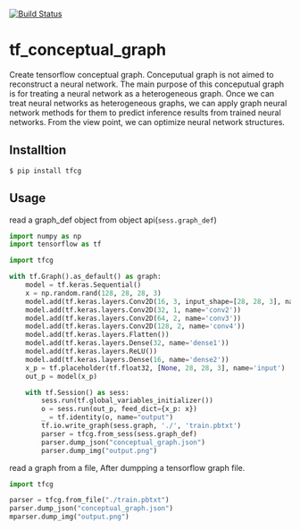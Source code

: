 [![Build Status](https://travis-ci.com/0h-n0/tf_conceptual_graph.svg?token=fnVzZYoHYzREzRx4L8BP&branch=master)](https://travis-ci.com/0h-n0/tf_conceptual_graph)
# tf_conceptual_graph

Create tensorflow conceptual graph. Conceputual graph is not aimed to reconstruct a neural network. The main purpose of this conceputual graph is for treating a neural network as a heterogeneous graph. Once we can treat neural networks as heterogeneous graphs, we can apply graph neural network methods for them to predict inference results from trained neural networks. From the view point, we can optimize neural network structures.


## Installtion

```shell
$ pip install tfcg
```
## Usage

read a graph_def object from object api(`sess.graph_def`)

```python
import numpy as np
import tensorflow as tf

import tfcg

with tf.Graph().as_default() as graph:
    model = tf.keras.Sequential()
    x = np.random.rand(128, 28, 28, 3)
    model.add(tf.keras.layers.Conv2D(16, 3, input_shape=[28, 28, 3], name='conv1'))
    model.add(tf.keras.layers.Conv2D(32, 1, name='conv2'))
    model.add(tf.keras.layers.Conv2D(64, 2, name='conv3'))
    model.add(tf.keras.layers.Conv2D(128, 2, name='conv4'))
    model.add(tf.keras.layers.Flatten())
    model.add(tf.keras.layers.Dense(32, name='dense1'))
    model.add(tf.keras.layers.ReLU())
    model.add(tf.keras.layers.Dense(16, name='dense2'))
    x_p = tf.placeholder(tf.float32, [None, 28, 28, 3], name='input')
    out_p = model(x_p)

    with tf.Session() as sess:
        sess.run(tf.global_variables_initializer())
        o = sess.run(out_p, feed_dict={x_p: x})
        _ = tf.identity(o, name="output")
        tf.io.write_graph(sess.graph, './', 'train.pbtxt')
        parser = tfcg.from_sess(sess.graph_def)
        parser.dump_json("conceptual_graph.json")
        parser.dump_img("output.png")
```

read a graph from a file, After dumpping a tensorflow graph file.

```python
import tfcg

parser = tfcg.from_file("./train.pbtxt")
parser.dump_json("conceptual_graph.json")
mparser.dump_img("output.png")
```
